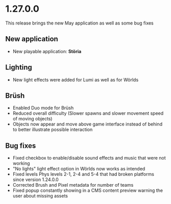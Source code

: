 # 1.27.0.0
This release brings the new May application as well as some bug fixes

## New application
* New playable application: **Störia**

## Lighting
* New light effects were added for Lumi as well as for Wörlds

## Brüsh
* Enabled Duo mode for Brüsh
* Reduced overall difficulty (Slower spawns and slower movement speed of moving objects)
* Objects now appear and move above game interface instead of behind to better illustrate possible interaction

## Bug fixes
* Fixed checkbox to enable/disable sound effects and music that were not working
* "No lights" light effect option in Wörlds now works as intended
* Fixed levels Phys levels 2-1, 2-4 and 5-4 that had broken platforms since version 1.24.0.0
* Corrected Brush and Pixel metadata for number of teams
* Fixed popup constantly showing in a CMS content preview warning the user about missing assets
